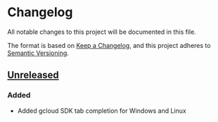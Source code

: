 # Changelog
All notable changes to this project will be documented in this file.

The format is based on [Keep a Changelog](https://keepachangelog.com/en/1.0.0/),
and this project adheres to [Semantic Versioning](https://semver.org/spec/v2.0.0.html).

## [Unreleased]
### Added
- Added gcloud SDK tab completion for Windows and Linux

[Unreleased]: https://github.com/sk82jack/GcloudTabComplete/compare/1.0.0...HEAD

